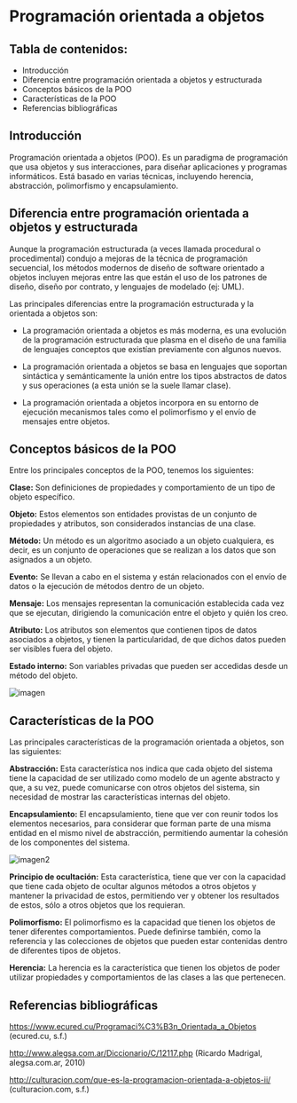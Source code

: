 # Programación orientada a objetos

## Tabla de contenidos:
- Introducción
- Diferencia entre programación orientada a objetos y estructurada
- Conceptos básicos de la POO
- Características de la POO
- Referencias bibliográficas


## Introducción
Programación orientada a objetos (POO). Es un paradigma de programación que usa objetos y sus interacciones, para diseñar aplicaciones y programas informáticos. Está basado en varias técnicas, incluyendo herencia, abstracción, polimorfismo y encapsulamiento.


## Diferencia entre programación orientada a objetos y estructurada
Aunque la programación estructurada (a veces llamada procedural o procedimental) condujo a mejoras de la técnica de programación secuencial, los métodos modernos de diseño de software orientado a objetos incluyen mejoras entre las que están el uso de los patrones de diseño, diseño por contrato, y lenguajes de modelado (ej: UML).

Las principales diferencias entre la programación estructurada y la orientada a objetos son:

- La programación orientada a objetos es más moderna, es una evolución de la programación estructurada que plasma en el diseño de una familia de lenguajes conceptos que existían previamente con algunos nuevos. 

- La programación orientada a objetos se basa en lenguajes que soportan sintáctica y semánticamente la unión entre los tipos abstractos de datos y sus operaciones (a esta unión se la suele llamar clase). 

- La programación orientada a objetos incorpora en su entorno de ejecución mecanismos tales como el polimorfismo y el envío de mensajes entre objetos. 


## Conceptos básicos de la POO
Entre los principales conceptos de la POO, tenemos los siguientes:

**Clase:** Son definiciones de propiedades y comportamiento de un tipo de objeto específico.

**Objeto:** Estos elementos son entidades provistas de un conjunto de propiedades y atributos, son considerados instancias de una clase.

**Método:** Un método es un algoritmo asociado a un objeto cualquiera, es decir, es un conjunto de operaciones que se realizan a los datos que son asignados a un objeto.

**Evento:** Se llevan a cabo en el sistema y están relacionados con el envío de datos o la ejecución de métodos dentro de un objeto.

**Mensaje:** Los mensajes representan la comunicación establecida cada vez que se ejecutan, dirigiendo la comunicación entre el objeto y quién los creo.

**Atributo:** Los atributos son elementos que contienen tipos de datos asociados a objetos, y tienen la particularidad, de que dichos datos pueden ser visibles fuera del objeto.

**Estado interno:** Son variables privadas que pueden ser accedidas desde un método del objeto.

![imagen](http://s.culturacion.com/wp-content/uploads/2011/05/Image1.jpg)


## Características de la POO
Las principales características de la programación orientada a objetos, son las siguientes:

**Abstracción:** Esta característica nos indica que cada objeto del sistema tiene la capacidad de ser utilizado como modelo de un agente abstracto y que, a su vez, puede comunicarse con otros objetos del sistema, sin necesidad de mostrar las características internas del objeto.

**Encapsulamiento:** El encapsulamiento, tiene que ver con reunir todos los elementos necesarios, para considerar que forman parte de una misma entidad en el mismo nivel de abstracción, permitiendo aumentar la cohesión de los componentes del sistema.

![imagen2](http://s.culturacion.com/wp-content/uploads/2011/05/pilares.jpg)

**Principio de ocultación:** Esta característica, tiene que ver con la capacidad que tiene cada objeto de ocultar algunos métodos a otros objetos y mantener la privacidad de estos, permitiendo ver y obtener los resultados de estos, sólo a otros objetos que los requieran.

**Polimorfismo:** El polimorfismo es la capacidad que tienen los objetos de tener diferentes comportamientos. Puede definirse también, como la referencia y las colecciones de objetos que pueden estar contenidas dentro de diferentes tipos de objetos.

**Herencia:** La herencia es la característica que tienen los objetos de poder utilizar propiedades y comportamientos de las clases a las que pertenecen.


## Referencias bibliográficas
https://www.ecured.cu/Programaci%C3%B3n_Orientada_a_Objetos (ecured.cu, s.f.)

http://www.alegsa.com.ar/Diccionario/C/12117.php (Ricardo Madrigal, alegsa.com.ar, 2010)

http://culturacion.com/que-es-la-programacion-orientada-a-objetos-ii/ (culturacion.com, s.f.)

